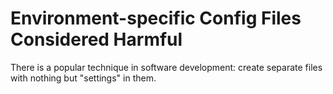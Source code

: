 # Environment-specific Config Files Considered Harmful

There is a popular technique in software development: create separate files with nothing but "settings" in them.

